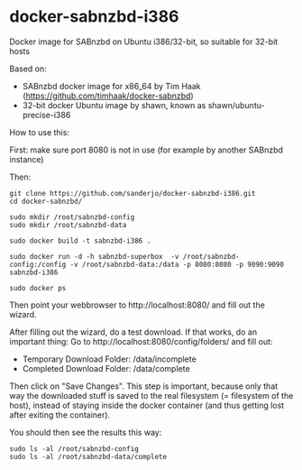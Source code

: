 docker-sabnzbd-i386
===================

Docker image for SABnzbd on Ubuntu i386/32-bit, so suitable for 32-bit hosts

Based on:
- SABnzbd docker image for x86_64 by Tim Haak (https://github.com/timhaak/docker-sabnzbd)
- 32-bit docker Ubuntu image by shawn, known as shawn/ubuntu-precise-i386

How to use this:

First: make sure port 8080 is not in use (for example by another SABnzbd instance)

Then:
```
git clone https://github.com/sanderjo/docker-sabnzbd-i386.git
cd docker-sabnzbd/

sudo mkdir /root/sabnzbd-config
sudo mkdir /root/sabnzbd-data

sudo docker build -t sabnzbd-i386 .

sudo docker run -d -h sabnzbd-superbox  -v /root/sabnzbd-config:/config -v /root/sabnzbd-data:/data -p 8080:8080 -p 9090:9090 sabnzbd-i386

sudo docker ps

```
Then point your webbrowser to http://localhost:8080/ and fill out the wizard.

After filling out the wizard, do a test download. If that works, do an important thing: Go to http://localhost:8080/config/folders/ and fill out:
- Temporary Download Folder: /data/incomplete
- Completed Download Folder: /data/complete

Then click on "Save Changes". This step is important, because only that way the downloaded stuff is saved to the real filesystem (= filesystem of the host), instead of staying inside the docker container (and thus getting lost after exiting the container).

You should then see the results this way:
```
sudo ls -al /root/sabnzbd-config
sudo ls -al /root/sabnzbd-data/complete
```





